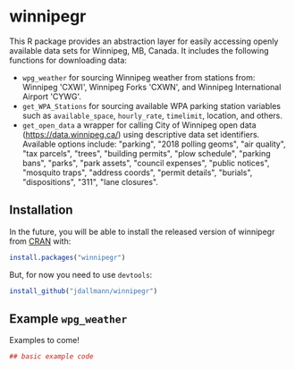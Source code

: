 # winnipegr

This R package provides an abstraction layer for easily accessing openly available data sets for Winnipeg, MB, Canada. It includes the following functions for downloading data:

- `wpg_weather` for sourcing Winnipeg weather from stations from: Winnipeg 'CXWI', Winnipeg Forks 'CXWN', and Winnipeg International Airport 'CYWG'.
- `get_WPA_Stations` for sourcing available WPA parking station variables such as `available_space`, `hourly_rate`, `timelimit`, location, and others.
- `get_open_data` a wrapper for calling City of Winnipeg open data (https://data.winnipeg.ca/) using descriptive data set identifiers. Available options include: "parking", "2018 polling geoms", "air quality", "tax parcels", "trees", "building permits", "plow schedule", "parking bans", "parks", "park assets", "council expenses", "public notices", "mosquito traps", "address coords", "permit details", "burials", "dispositions", "311", "lane closures".

## Installation

In the future, you will be able to install the released version of winnipegr from [CRAN](https://CRAN.R-project.org) with:

``` r
install.packages("winnipegr")
```

But, for now you need to use `devtools`:
``` r
install_github("jdallmann/winnipegr")
```


## Example `wpg_weather`

Examples to come!

``` r
## basic example code
```

